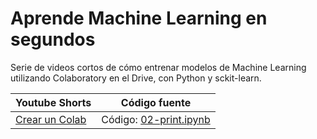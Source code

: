 # Aprende Machine Learning en segundos
Serie de videos cortos de cómo entrenar modelos de Machine Learning utilizando Colaboratory en el Drive, con Python y sckit-learn.



| Youtube Shorts | Código fuente |
|----------------|---------------|
|[Crear un Colab](https://youtube.com/shorts/lUhn82zsHZE)| Código: [02-print.ipynb](02-print.ipynb)|

